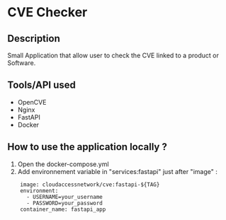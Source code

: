 # CVE Checker

## Description

Small Application that allow user to check the CVE linked to a product or Software.

## Tools/API used

- OpenCVE
- Nginx
- FastAPI
- Docker

## How to use the application locally ?

1. Open the docker-compose.yml
2. Add environnement variable in "services:fastapi" just after "image" :

```
    image: cloudaccessnetwork/cve:fastapi-${TAG}
    environment:
      - USERNAME=your_username
      - PASSWORD=your_password
    container_name: fastapi_app
```